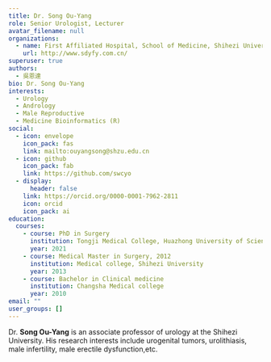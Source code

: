 ```yaml
---
title: Dr. Song Ou-Yang
role: Senior Urologist, Lecturer
avatar_filename: null
organizations:
  - name: First Affiliated Hospital, School of Medicine, Shihezi University
    url: http://www.sdyfy.com.cn/
superuser: true
authors:
  - 吳恩達
bio: Dr. Song Ou-Yang
interests:
  - Urology
  - Andrology
  - Male Reproductive
  - Medicine Bioinformatics (R)
social:
  - icon: envelope
    icon_pack: fas
    link: mailto:ouyangsong@shzu.edu.cn
  - icon: github
    icon_pack: fab
    link: https://github.com/swcyo
  - display:
      header: false
    link: https://orcid.org/0000-0001-7962-2811
    icon: orcid
    icon_pack: ai
education:
  courses:
    - course: PhD in Surgery
      institution: Tongji Medical College, Huazhong University of Science and Technology
      year: 2021
    - course: Medical Master in Surgery, 2012
      institution: Medical college, Shihezi University
      year: 2013
    - course: Bachelor in Clinical medicine
      institution: Changsha Medical college
      year: 2010
email: ""
user_groups: []
---
```

Dr. **Song Ou-Yang** is an associate professor of urology at the Shihezi University. His research interests include urogenital tumors, urolithiasis, male infertility, male erectile dysfunction,etc.